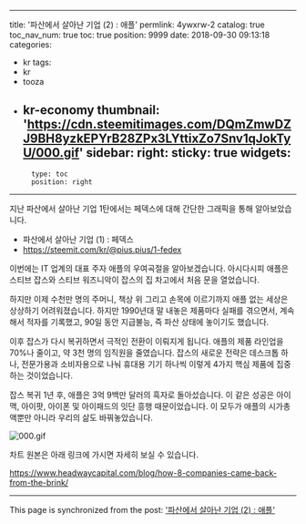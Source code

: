 
---
title: '파산에서 살아난 기업 (2) : 애플'
permlink: 4ywxrw-2
catalog: true
toc_nav_num: true
toc: true
position: 9999
date: 2018-09-30 09:13:18
categories:
- kr
tags:
- kr
- tooza
- kr-economy
thumbnail: 'https://cdn.steemitimages.com/DQmZmwDZJ9BH8yzkEPYrB28ZPx3LYttixZo7Snv1qJokTyU/000.gif'
sidebar:
    right:
        sticky: true
widgets:
    -
        type: toc
        position: right
---


지난 파산에서 살아난 기업 1탄에서는 페덱스에 대해 간단한 그래픽을 통해 알아보았습니다.

- 파산에서 살아난 기업 (1) : 페덱스  
- https://steemit.com/kr/@pius.pius/1-fedex

이번에는 IT 업계의 대표 주자 애플의 우여곡절을 알아보겠습니다. 아시다시피 애플은 스티브 잡스와 스티브 워즈니악이 잡스의 집 차고에서 처음 문을 열었습니다. 
  
하지만 이제 수천만 명의 주머니, 책상 위 그리고 손목에 이르기까지 애플 없는 세상은 상상하기 어려워졌습니다. 하지만 1990년대 말 내놓은 제품마다 실패를 겪으면서, 계속해서 적자를 기록했고, 90일 동안 지급불능, 즉 파산 상태에 놓이기도 했습니다.
  
이후 잡스가 다시 복귀하면서 극적인 전환이 이뤄지게 됩니다. 애플의 제품 라인업을 70%나 줄이고, 약 3천 명의 임직원을 줄였습니다. 잡스의 새로운 전략은 데스크톱 하나, 전문가용과 소비자용으로 나눠 휴대용 기기 하나씩 이렇게 4가지 핵심 제품에 집중하는 것이었습니다. 
  
잡스 복귀 1년 후, 애플은 3억 9백만 달러의 흑자로 돌아섰습니다. 이 같은 성공은 아이맥, 아이팟, 아이폰 및 아이패드의 잇단 흥행 때문이었습니다. 이 모두가 애플의 시가총액뿐만 아니라 우리의 삶도 바꿔놓았습니다.

![000.gif](https://cdn.steemitimages.com/DQmZmwDZJ9BH8yzkEPYrB28ZPx3LYttixZo7Snv1qJokTyU/000.gif)

차트 원본은 아래 링크에 가시면 자세히 보실 수 있습니다.

https://www.headwaycapital.com/blog/how-8-companies-came-back-from-the-brink/

- - -

This page is synchronized from the post: ['파산에서 살아난 기업 (2) : 애플'](https://steemit.com/@pius.pius/4ywxrw-2)
